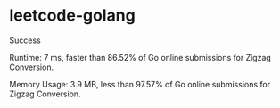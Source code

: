# leetcode-golang

Success

Runtime: 7 ms, faster than 86.52% of Go online submissions for Zigzag Conversion.

Memory Usage: 3.9 MB, less than 97.57% of Go online submissions for Zigzag Conversion.

